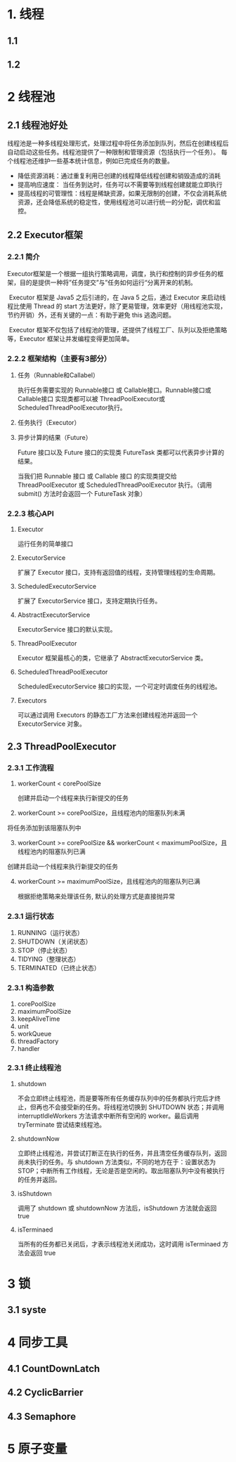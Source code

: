 ## 

# 1. 线程

## 1.1

## 1.2

# 2 线程池

## 2.1 线程池好处

​		线程池是一种多线程处理形式，处理过程中将任务添加到队列，然后在创建线程后自动启动这些任务。线程池提供了一种限制和管理资源（包括执行一个任务）。 每个线程池还维护一些基本统计信息，例如已完成任务的数量。

- 降低资源消耗：通过重复利用已创建的线程降低线程创建和销毁造成的消耗
- 提高响应速度： 当任务到达时，任务可以不需要等到线程创建就能立即执行
- 提高线程的可管理性：线程是稀缺资源，如果无限制的创建，不仅会消耗系统资源，还会降低系统的稳定性，使用线程池可以进行统一的分配，调优和监控。

## 2.2 Executor框架

### 2.2.1 简介

​		Executor框架是一个根据一组执行策略调用，调度，执行和控制的异步任务的框架，目的是提供一种将”任务提交”与”任务如何运行“分离开来的机制。		

​		Executor 框架是 Java5 之后引进的，在 Java 5 之后，通过 Executor 来启动线程比使用 Thread 的 start 方法更好，除了更易管理，效率更好（用线程池实现，节约开销）外，还有关键的一点：有助于避免 this 逃逸问题。

​		Executor 框架不仅包括了线程池的管理，还提供了线程工厂、队列以及拒绝策略等，Executor 框架让并发编程变得更加简单。

### 2.2.2 框架结构（主要有3部分）

1. 任务（Runnable和Callabel）

   执行任务需要实现的 Runnable接口 或 Callable接口。Runnable接口或 Callable接口 实现类都可以被 ThreadPoolExecutor或 ScheduledThreadPoolExecutor执行。

2. 任务执行（Executor）

3. 异步计算的结果（Future）

   Future 接口以及 Future 接口的实现类 FutureTask 类都可以代表异步计算的结果。

   当我们把 Runnable 接口 或 Callable 接口 的实现类提交给 ThreadPoolExecutor 或 ScheduledThreadPoolExecutor 执行。（调用 submit() 方法时会返回一个 FutureTask  对象）

### 2.2.3 核心API

1. Executor

   运行任务的简单接口

2. ExecutorService

   扩展了 Executor 接口，支持有返回值的线程，支持管理线程的生命周期。

3. ScheduledExecutorService

   扩展了 ExecutorService 接口，支持定期执行任务。

4. AbstractExecutorService

   ExecutorService 接口的默认实现。

5. ThreadPoolExecutor

   Executor 框架最核心的类，它继承了 AbstractExecutorService 类。

6. ScheduledThreadPoolExecutor

   ScheduledExecutorService 接口的实现，一个可定时调度任务的线程池。

7. Executors

   可以通过调用 Executors 的静态工厂方法来创建线程池并返回一个 ExecutorService 对象。

## 2.3 ThreadPoolExecutor

### 2.3.1 工作流程

1. workerCount < corePoolSize

   创建并启动一个线程来执行新提交的任务

2.  workerCount >= corePoolSize，且线程池内的阻塞队列未满

   将任务添加到该阻塞队列中

3.  workerCount >= corePoolSize && workerCount < maximumPoolSize，且线程池内的阻塞队列已满

   创建并启动一个线程来执行新提交的任务

4. workerCount >= maximumPoolSize，且线程池内的阻塞队列已满

   根据拒绝策略来处理该任务, 默认的处理方式是直接抛异常

### 2.3.1 运行状态

1. RUNNING（运行状态）
2. SHUTDOWN（关闭状态）
3. STOP（停止状态）
4. TIDYING（整理状态）
5. TERMINATED（已终止状态）

### 2.3.1 构造参数

1. corePoolSize
2. maximumPoolSize
3. keepAliveTime
4. unit
5. workQueue
6. threadFactory
7. handler

### 2.3.1 终止线程池

1. shutdown

   不会立即终止线程池，而是要等所有任务缓存队列中的任务都执行完后才终止，但再也不会接受新的任务。将线程池切换到 SHUTDOWN 状态；并调用 interruptIdleWorkers 方法请求中断所有空闲的 worker。最后调用 tryTerminate 尝试结束线程池。

2. shutdownNow

   立即终止线程池，并尝试打断正在执行的任务，并且清空任务缓存队列，返回尚未执行的任务。与 shutdown 方法类似，不同的地方在于：设置状态为 STOP；中断所有工作线程，无论是否是空闲的。取出阻塞队列中没有被执行的任务并返回。

3. isShutdown

   调用了 shutdown 或 shutdownNow 方法后，isShutdown 方法就会返回 true

4. isTerminaed

   当所有的任务都已关闭后，才表示线程池关闭成功，这时调用 isTerminaed 方法会返回 true





# 3 锁

## 3.1 syste

# 4 同步工具

## 4.1 CountDownLatch

## 4.2 CyclicBarrier

## 4.3 Semaphore

# 5 原子变量